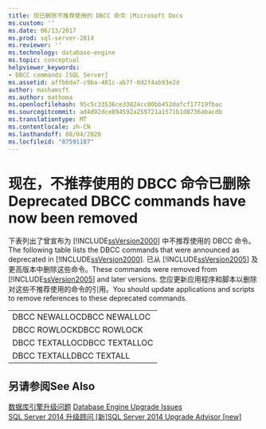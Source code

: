 ```yaml
---
title: 现已删除不推荐使用的 DBCC 命令 |Microsoft Docs
ms.custom: ''
ms.date: 06/13/2017
ms.prod: sql-server-2014
ms.reviewer: ''
ms.technology: database-engine
ms.topic: conceptual
helpviewer_keywords:
- DBCC commands [SQL Server]
ms.assetid: affb6da7-c9ba-401c-ab7f-0d2f4ab93e2d
author: mashamsft
ms.author: mathoma
ms.openlocfilehash: 95c5c33536ce33824cc80bb452dafcf17719fbac
ms.sourcegitcommit: ad4d92dce894592a259721a1571b1d8736abacdb
ms.translationtype: MT
ms.contentlocale: zh-CN
ms.lasthandoff: 08/04/2020
ms.locfileid: "87591107"
---
```

# <a name="deprecated-dbcc-commands-have-now-been-removed"></a><span data-ttu-id="699a8-102">现在，不推荐使用的 DBCC 命令已删除</span><span class="sxs-lookup"><span data-stu-id="699a8-102">Deprecated DBCC commands have now been removed</span></span>
  <span data-ttu-id="699a8-103">下表列出了曾宣布为 [!INCLUDE[ssVersion2000](../../includes/ssversion2000-md.md)] 中不推荐使用的 DBCC 命令。</span><span class="sxs-lookup"><span data-stu-id="699a8-103">The following table lists the DBCC commands that were announced as deprecated in [!INCLUDE[ssVersion2000](../../includes/ssversion2000-md.md)].</span></span> <span data-ttu-id="699a8-104">已从 [!INCLUDE[ssVersion2005](../../includes/ssversion2005-md.md)] 及更高版本中删除这些命令。</span><span class="sxs-lookup"><span data-stu-id="699a8-104">These commands were removed from [!INCLUDE[ssVersion2005](../../includes/ssversion2005-md.md)] and later versions.</span></span> <span data-ttu-id="699a8-105">您应更新应用程序和脚本以删除对这些不推荐使用的命令的引用。</span><span class="sxs-lookup"><span data-stu-id="699a8-105">You should update applications and scripts to remove references to these deprecated commands.</span></span>  
  
||  
|-|  
|<span data-ttu-id="699a8-106">DBCC NEWALLOC</span><span class="sxs-lookup"><span data-stu-id="699a8-106">DBCC NEWALLOC</span></span>|  
|<span data-ttu-id="699a8-107">DBCC ROWLOCK</span><span class="sxs-lookup"><span data-stu-id="699a8-107">DBCC ROWLOCK</span></span>|  
|<span data-ttu-id="699a8-108">DBCC TEXTALLOC</span><span class="sxs-lookup"><span data-stu-id="699a8-108">DBCC TEXTALLOC</span></span>|  
|<span data-ttu-id="699a8-109">DBCC TEXTALL</span><span class="sxs-lookup"><span data-stu-id="699a8-109">DBCC TEXTALL</span></span>|  
  
## <a name="see-also"></a><span data-ttu-id="699a8-110">另请参阅</span><span class="sxs-lookup"><span data-stu-id="699a8-110">See Also</span></span>  
 <span data-ttu-id="699a8-111">[数据库引擎升级问题](../../../2014/sql-server/install/database-engine-upgrade-issues.md) </span><span class="sxs-lookup"><span data-stu-id="699a8-111">[Database Engine Upgrade Issues](../../../2014/sql-server/install/database-engine-upgrade-issues.md) </span></span>  
 [<span data-ttu-id="699a8-112">SQL Server 2014 升级顾问 &#91;新&#93;</span><span class="sxs-lookup"><span data-stu-id="699a8-112">SQL Server 2014 Upgrade Advisor &#91;new&#93;</span></span>](sql-server-2014-upgrade-advisor.md)  
  
  
